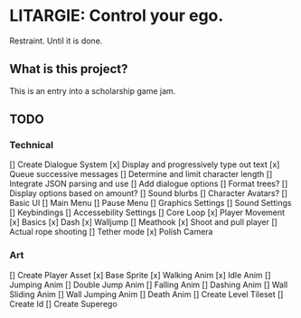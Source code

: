 # LITARGIE: Control your ego.
Restraint. Until it is done.

## What is this project?
This is an entry into a scholarship game jam.

## TODO
### Technical
[] Create Dialogue System
    [x] Display and progressively type out text
    [x] Queue successive messages
    [] Determine and limit character length
    [] Integrate JSON parsing and use
    [] Add dialogue options
        [] Format trees?
        [] Display options based on amount?
    [] Sound blurbs
    [] Character Avatars?
[] Basic UI
    [] Main Menu
    [] Pause Menu
    [] Graphics Settings
    [] Sound Settings
    [] Keybindings
    [] Accessebility Settings
[] Core Loop
    [x] Player Movement
        [x] Basics
        [x] Dash
        [x] Walljump
    [] Meathook
        [x] Shoot and pull player
        [] Actual rope shooting
        [] Tether mode
    [x] Polish Camera
### Art
[] Create Player Asset
    [x] Base Sprite
    [x] Walking Anim
    [x] Idle Anim
    [] Jumping Anim
    [] Double Jump Anim
    [] Falling Anim
    [] Dashing Anim
    [] Wall Sliding Anim
    [] Wall Jumping Anim
    [] Death Anim
[] Create Level Tileset
[] Create Id
[] Create Superego